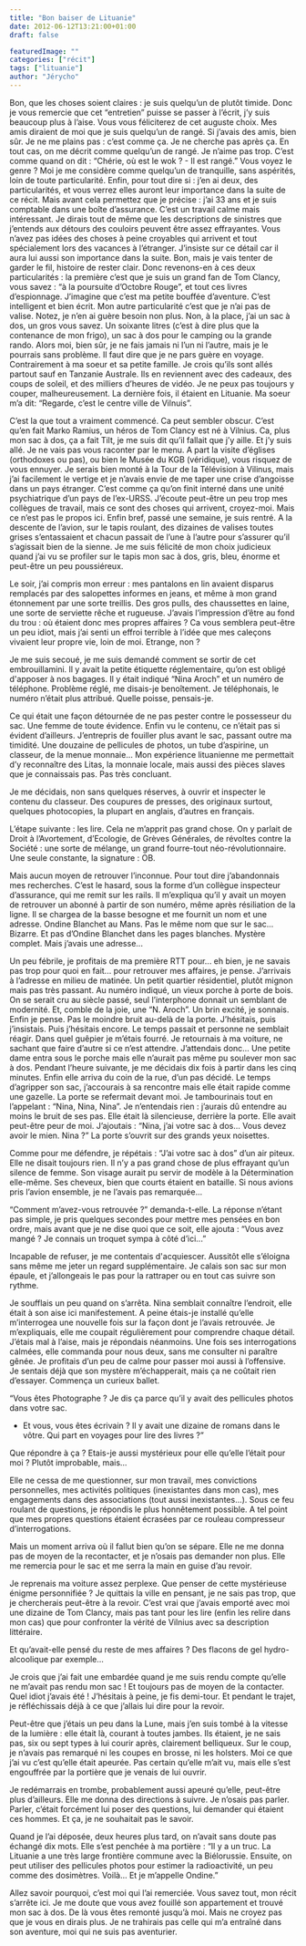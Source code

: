 ```yaml
---
title: "Bon baiser de Lituanie"
date: 2012-06-12T13:21:00+01:00
draft: false

featuredImage: ""
categories: ["récit"]
tags: ["lituanie"]
author: "Jérycho"
---
```

Bon, que les choses soient claires : je suis quelqu’un de plutôt timide. Donc je vous remercie que cet “entretien” puisse se passer à l’écrit, j’y suis beaucoup plus à l’aise. Vous vous féliciterez de cet auguste choix. Mes amis diraient de moi que je suis quelqu’un de rangé. Si j’avais des amis, bien sûr. Je ne me plains pas : c’est comme ça. Je ne cherche pas après ça. En tout cas, on me décrit comme quelqu’un de rangé. Je n’aime pas trop. C’est comme quand on dit : “Chérie, où est le wok ? - Il est rangé.” Vous voyez le genre ? Moi je me considère comme quelqu’un de tranquille, sans aspérités, loin de toute particularité. Enfin, pour tout dire si : j’en ai deux, des particularités, et vous verrez elles auront leur importance dans la suite de ce récit. Mais avant cela permettez que je précise : j’ai 33 ans et je suis comptable dans une boîte d’assurance. C’est un travail calme mais intéressant. Je dirais tout de même que les descriptions de sinistres que j’entends aux détours des couloirs peuvent être assez effrayantes. Vous n’avez pas idées des choses à peine croyables qui arrivent et tout spécialement lors des vacances à l’étranger. J’insiste sur ce détail car il aura lui aussi son importance dans la suite. Bon, mais je vais tenter de garder le fil, histoire de rester clair. Donc revenons-en à ces deux particularités : la première c’est que je suis un grand fan de Tom Clancy, vous savez : “à la poursuite d’Octobre Rouge”, et tout ces livres d’espionnage. J’imagine que c’est ma petite bouffée d’aventure. C’est intelligent et bien écrit. Mon autre particularité c’est que je n’ai pas de valise. Notez, je n’en ai guère besoin non plus. Non, à la place, j’ai un sac à dos, un gros vous savez. Un soixante litres (c’est à dire plus que la contenance de mon frigo), un sac à dos pour le camping ou la grande rando. Alors moi, bien sûr, je ne fais jamais ni l’un ni l’autre, mais je le pourrais sans problème. Il faut dire que je ne pars guère en voyage. Contrairement à ma soeur et sa petite famille. Je crois qu’ils sont allés partout sauf en Tanzanie Australe. Ils en reviennent avec des cadeaux, des coups de soleil, et des milliers d’heures de vidéo. Je ne peux pas toujours y couper, malheureusement. La dernière fois, il étaient en Lituanie. Ma soeur m’a dit: “Regarde, c’est le centre ville de Vilnuis”.

C’est la que tout a vraiment commencé. Ca peut sembler obscur. C’est qu’en fait Marko Ramius, un héros de Tom Clancy est né à Vilnius. Ca, plus mon sac à dos, ça a fait Tilt, je me suis dit qu’il fallait que j’y aille. Et j’y suis allé. Je ne vais pas vous raconter par le menu. A part la visite d’églises (orthodoxes ou pas), ou bien le Musée du KGB (véridique), vous risquez de vous ennuyer. Je serais bien monté à la Tour de la Télévision à Vilinus, mais j’ai facilement le vertige et je n’avais envie de me taper une crise d’angoisse dans un pays étranger. C’est comme ça qu’on finit interné dans une unité psychiatrique d’un pays de l’ex-URSS. J’écoute peut-être un peu trop mes collègues de travail, mais ce sont des choses qui arrivent, croyez-moi. Mais ce n’est pas le propos ici. Enfin bref, passé une semaine, je suis rentré. A la descente de l’avion, sur le tapis roulant, des dizaines de valises toutes grises s’entassaient et chacun passait de l’une à l’autre pour s’assurer qu’il s’agissait bien de la sienne. Je me suis félicité de mon choix judicieux quand j’ai vu se profiler sur le tapis mon sac à dos, gris, bleu, énorme et peut-être un peu poussiéreux.

Le soir, j’ai compris mon erreur : mes pantalons en lin avaient disparus remplacés par des salopettes informes en jeans, et même à mon grand étonnement par une sorte treillis. Des gros pulls, des chaussettes en laine, une sorte de serviette rêche et rugueuse. J’avais l’impression d’être au fond du trou : où étaient donc mes propres affaires ? Ca vous semblera peut-être un peu idiot, mais j’ai senti un effroi terrible à l’idée que mes caleçons vivaient leur propre vie, loin de moi. Etrange, non ?

Je me suis secoué, je me suis demandé comment se sortir de cet embrouillamini. Il y avait la petite étiquette réglementaire, qu’on est obligé d'apposer à nos bagages. Il y était indiqué “Nina Aroch” et un numéro de téléphone. Problème réglé, me disais-je benoîtement. Je téléphonais, le numéro n’était plus attribué. Quelle poisse, pensais-je.

Ce qui était une façon détournée de ne pas pester contre le possesseur du sac. Une femme de toute évidence. Enfin vu le contenu, ce n’était pas si évident d’ailleurs. J’entrepris de fouiller plus avant le sac, passant outre ma timidité. Une douzaine de pellicules de photos, un tube d’aspirine, un classeur, de la menue monnaie... Mon expérience lituanienne me permettait d’y reconnaître des Litas, la monnaie locale, mais aussi des pièces slaves que je connaissais pas. Pas très concluant.

Je me décidais, non sans quelques réserves, à ouvrir et inspecter le contenu du classeur. Des coupures de presses, des originaux surtout, quelques photocopies, la plupart en anglais, d’autres en français.

L’étape suivante : les lire. Cela ne m’apprit pas grand chose. On y parlait de Droit à l’Avortement, d’Ecologie, de Grèves Générales, de révoltes contre la Société : une sorte de mélange, un grand fourre-tout néo-révolutionnaire. Une seule constante, la signature : OB.

Mais aucun moyen de retrouver l’inconnue. Pour tout dire j’abandonnais mes recherches. C’est le hasard, sous la forme d’un collègue inspecteur d’assurance, qui me remit sur les rails. Il m’expliqua qu’il y avait un moyen de retrouver un abonné à partir de son numéro, même après résiliation de la ligne. Il se chargea de la basse besogne et me fournit un nom et une adresse. Ondine Blanchet au Mans. Pas le même nom que sur le sac... Bizarre. Et pas d’Ondine Blanchet dans les pages blanches. Mystère complet. Mais j’avais une adresse...

Un peu fébrile, je profitais de ma première RTT pour... eh bien, je ne savais pas trop pour quoi en fait... pour retrouver mes affaires, je pense. J’arrivais à l’adresse en milieu de matinée. Un petit quartier résidentiel, plutôt mignon mais pas très passant. Au numéro indiqué, un vieux porche à porte de bois. On se serait cru au siècle passé, seul l’interphone donnait un semblant de modernité. Et, comble de la joie, une “N. Aroch”. Un brin excité, je sonnais. Enfin je pense. Pas le moindre bruit au-delà de la porte. J’hésitais, puis j’insistais. Puis j’hésitais encore. Le temps passait et personne ne semblait réagir. Dans quel guêpier je m’étais fourré. Je retournais à ma voiture, ne sachant que faire d’autre si ce n’est attendre. J’attendais donc... Une petite dame entra sous le porche mais elle n’aurait pas même pu soulever mon sac à dos. Pendant l’heure suivante, je me décidais dix fois à partir dans les cinq minutes. Enfin elle arriva du coin de la rue, d’un pas décidé. Le temps d’agripper son sac, j’accourais à sa rencontre mais elle était rapide comme une gazelle. La porte se refermait devant moi. Je tambourinais tout en l’appelant : “Nina, Nina, Nina”. Je n’entendais rien : j’aurais dû entendre au moins le bruit de ses pas. Elle était là silencieuse, derrière la porte. Elle avait peut-être peur de moi. J’ajoutais : “Nina, j’ai votre sac à dos... Vous devez avoir le mien. Nina ?” La porte s’ouvrit sur des grands yeux noisettes.

Comme pour me défendre, je répétais  : “J’ai votre sac à dos” d’un air piteux. Elle ne disait toujours rien. Il n’y a pas grand chose de plus effrayant qu’un silence de femme. Son visage aurait pu servir de modèle à la Détermination elle-même. Ses cheveux, bien que courts étaient en bataille. Si nous avions pris l’avion ensemble, je ne l’avais pas remarquée...

“Comment m’avez-vous retrouvée ?” demanda-t-elle. La réponse n’étant pas simple, je pris quelques secondes pour mettre mes pensées en bon ordre, mais avant que je ne dise quoi que ce soit, elle ajouta : “Vous avez mangé ? Je connais un troquet sympa à côté d’ici...”

Incapable de refuser, je me contentais d'acquiescer. Aussitôt elle s’éloigna sans même me jeter un regard supplémentaire. Je calais son sac sur mon épaule, et j’allongeais le pas pour la rattraper ou en tout cas suivre son rythme.

Je soufflais un peu quand on s’arrêta. Nina semblait connaître l’endroit, elle était à son aise ici manifestement. A peine étais-je installé qu’elle m’interrogea une nouvelle fois sur la façon dont je l’avais retrouvée. Je m’expliquais, elle me coupait régulièrement pour comprendre chaque détail. J’étais mal à l’aise, mais je répondais néanmoins. Une fois ses interrogations calmées, elle commanda pour nous deux, sans me consulter ni paraître gênée. Je profitais d’un peu de calme pour passer moi aussi à l’offensive. Je sentais déjà que son mystère m’échapperait, mais ça ne coûtait rien d’essayer. Commença un curieux ballet.

“Vous êtes Photographe ? Je dis ça parce qu’il y avait des pellicules photos dans votre sac.

- Et vous, vous êtes écrivain ? Il y avait une dizaine de romans dans le vôtre. Qui part en voyages pour lire des livres ?”

Que répondre à ça ? Etais-je aussi mystérieux pour elle qu’elle l’était pour moi ? Plutôt improbable, mais...

Elle ne cessa de me questionner, sur mon travail, mes convictions personnelles, mes activités politiques (inexistantes dans mon cas), mes engagements dans des associations (tout aussi inexistantes...). Sous ce feu roulant de questions, je répondis le plus honnêtement possible. A tel point que mes propres questions étaient écrasées par ce rouleau compresseur d’interrogations.

Mais un moment arriva où il fallut bien qu’on se sépare. Elle ne me donna pas de moyen de la recontacter, et je n’osais pas demander non plus. Elle me remercia pour le sac et me serra la main en guise d’au revoir.

Je reprenais ma voiture assez perplexe. Que penser de cette mystérieuse énigme personnifiée ? Je quittais la ville en pensant, je ne sais pas trop, que je chercherais peut-être à la revoir. C’est vrai que j’avais emporté avec moi une dizaine de Tom Clancy, mais pas tant pour les lire (enfin les relire dans mon cas) que pour confronter la vérité de Vilnius avec sa description littéraire.

Et qu’avait-elle pensé du reste de mes affaires ? Des flacons de gel hydro-alcoolique par exemple...

Je crois que j’ai fait une embardée quand je me suis rendu compte qu’elle ne m’avait pas rendu mon sac ! Et toujours pas de moyen de la contacter. Quel idiot j’avais été ! J’hésitais à peine, je fis demi-tour. Et pendant le trajet, je réfléchissais déjà à ce que j’allais lui dire pour la revoir.

Peut-être que j’étais un peu dans la Lune, mais j’en suis tombé à la vitesse de la lumière : elle était là, courant à toutes jambes. Ils étaient, je ne sais pas, six ou sept types à lui courir après, clairement belliqueux. Sur le coup, je n’avais pas remarqué ni les coupes en brosse, ni les holsters. Moi ce que j’ai vu c’est qu’elle était apeurée. Pas certain qu’elle m’ait vu, mais elle s’est engouffrée par la portière que je venais de lui ouvrir.

Je redémarrais en trombe, probablement aussi apeuré qu’elle, peut-être plus d’ailleurs.  Elle me donna des directions à suivre. Je n’osais pas parler. Parler, c’était forcément lui poser des questions, lui demander qui étaient ces hommes. Et ça, je ne souhaitait pas le savoir.

Quand je l’ai déposée, deux heures plus tard, on n’avait sans doute pas échangé dix mots. Elle s’est penchée à ma portière : “Il y a un truc. La Lituanie a une très large frontière commune avec la Biélorussie. Ensuite, on peut utiliser des pellicules photos pour estimer la radioactivité, un peu comme des dosimètres. Voilà... Et je m’appelle Ondine.”

Allez savoir pourquoi, c’est moi qui l’ai remerciée. Vous savez tout, mon récit s’arrête ici. Je me doute que vous avez fouillé son appartement et trouvé mon sac à dos. De là vous êtes remonté jusqu’à moi. Mais ne croyez pas que je vous en dirais plus. Je ne trahirais pas celle qui m’a entraîné dans son aventure, moi qui ne suis pas aventurier.
